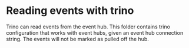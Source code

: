 # Reading events with trino

Trino can read events from the event hub. This folder contains trino configuration
that works with event hubs, given an event hub connection string. The events will
not be marked as pulled off the hub.

